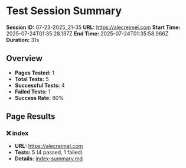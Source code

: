 # Test Session Summary

**Session ID:** 07-23-2025_21-35
**URL:** https://alecreimel.com
**Start Time:** 2025-07-24T01:35:28.137Z
**End Time:** 2025-07-24T01:35:58.966Z
**Duration:** 31s

## Overview

- **Pages Tested:** 1
- **Total Tests:** 5
- **Successful Tests:** 4
- **Failed Tests:** 1
- **Success Rate:** 80%

## Page Results

### ❌ index
- **URL:** https://alecreimel.com
- **Tests:** 5 (4 passed, 1 failed)
- **Details:** [index-summary.md](index/index-summary.md)

